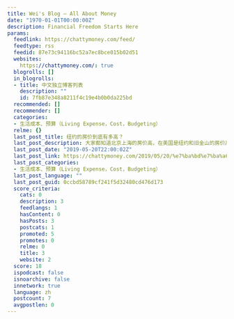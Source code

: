```yaml
---
title: Wei's Blog – All About Money
date: "1970-01-01T00:00:00Z"
description: Financial Freedom Starts Here
params:
  feedlink: https://chattymoney.com/feed/
  feedtype: rss
  feedid: 87e73c94116bc52a7ec8bce015b02d51
  websites:
    https://chattymoney.com/: true
  blogrolls: []
  in_blogrolls:
  - title: 中文独立博客列表
    description: ""
    id: 7fb87e348a8211f4c19e4b0b0da225bd
  recommended: []
  recommender: []
  categories:
  - 生活成本、预算（Living Expense，Cost，Budgeting）
  relme: {}
  last_post_title: 纽约的房价到底有多高？
  last_post_description: 大家都知道北京上海的房价高，在美国是纽约和旧金山的房价高。因为我在纽约已经居住和生活了十多年，所以对纽约的房价 […]
  last_post_date: "2019-05-20T22:00:02Z"
  last_post_link: https://chattymoney.com/2019/05/20/%e7%ba%bd%e7%ba%a6%e7%9a%84%e6%88%bf%e4%bb%b7%e5%88%b0%e5%ba%95%e6%9c%89%e5%a4%9a%e9%ab%98%ef%bc%9f/
  last_post_categories:
  - 生活成本、预算（Living Expense，Cost，Budgeting）
  last_post_language: ""
  last_post_guid: 0ccbd58789cf241f5d32480cd476d173
  score_criteria:
    cats: 0
    description: 3
    feedlangs: 1
    hasContent: 0
    hasPosts: 3
    postcats: 1
    promoted: 5
    promotes: 0
    relme: 0
    title: 3
    website: 2
  score: 18
  ispodcast: false
  isnoarchive: false
  innetwork: true
  language: zh
  postcount: 7
  avgpostlen: 0
---
```

